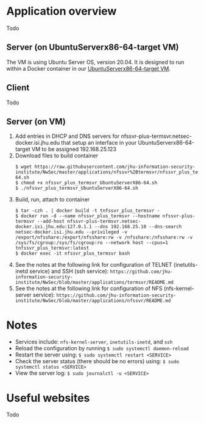 # Application overview
Todo

## Server (on UbuntuServerx86-64-target VM)
The VM is using Ubuntu Server OS, version 20.04.  It is designed to run within a Docker container in our [UbuntuServerx86-64-target VM](https://github.com/jhu-information-security-institute/NwSec/blob/master/config/UbuntuServerX86-64/targetVm-README.md).

## Client
Todo

## Server (on VM)
1. Add entries in DHCP and DNS servers for nfssvr-plus-termsvr.netsec-docker.isi.jhu.edu that setup an interface in your UbuntuServerx86-64-target VM to be assigned 192.168.25.123
1. Download files to build container
    ```
    $ wget https://raw.githubusercontent.com/jhu-information-security-institute/NwSec/master/applications/nfssvr%2Btermsvr/nfssvr_plus_termsvr_UbuntuServerX86-64.sh
    $ chmod +x nfssvr_plus_termsvr_UbuntuServerX86-64.sh
    $ ./nfssvr_plus_termsvr_UbuntuServerX86-64.sh
    ```
1. Build, run, attach to container
    ```
    $ tar -czh . | docker build -t tnfssvr_plus_termsvr -
    $ docker run -d --name nfssvr_plus_termsvr --hostname nfssvr-plus-termsvr --add-host nfssvr-plus-termsvr.netsec-docker.isi.jhu.edu:127.0.1.1 --dns 192.168.25.10 --dns-search netsec-docker.isi.jhu.edu --privileged -v /export/nfsshare:/export/nfsshare:rw -v /nfsshare:/nfsshare:rw -v /sys/fs/cgroup:/sys/fs/cgroup:ro --network host --cpus=1 tnfssvr_plus_termsvr:latest
    $ docker exec -it nfssvr_plus_termsvr bash 
    ```
1. See the notes at the following link for configuration of TELNET (inetutils-inetd service) and SSH (ssh service): `https://github.com/jhu-information-security-institute/NwSec/blob/master/applications/termsvr/README.md`
1. See the notes at the following link for configuration of NFS (nfs-kernel-server service): `https://github.com/jhu-information-security-institute/NwSec/blob/master/applications/nfssvr/README.md`

# Notes
* Services include: `nfs-kernel-server`, `inetutils-inetd`, and `ssh`
* Reload the configuration by running `$ sudo systemctl daemon-reload`
* Restart the server using: `$ sudo systemctl restart <SERVICE>`
* Check the server status (there should be no errors) using: `$ sudo systemctl status <SERVICE>`
* View the server log: `$ sudo journalctl -u <SERVICE>`

# Useful websites
Todo
